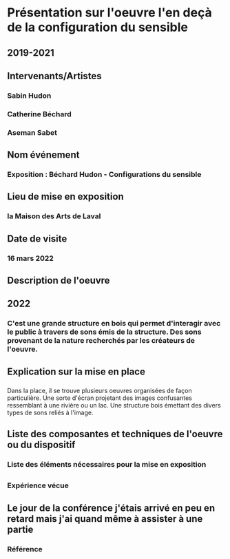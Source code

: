 # Présentation sur l'oeuvre l'en deçà de la configuration du sensible 
## 2019-2021

## Intervenants/Artistes
### Sabin Hudon
### Catherine Béchard 
### Aseman Sabet

## Nom événement
### Exposition : Béchard Hudon - Configurations du sensible

## Lieu de mise en exposition
### la Maison des Arts de Laval

## Date de visite
### 16 mars 2022

## Description de l'oeuvre
## 2022
### C'est une grande structure en bois qui permet d'interagir avec le public à travers de sons émis de la structure. Des sons provenant de la nature  recherchés par les créateurs de l'oeuvre.  

## Explication sur la mise en place
###
Dans la place, il se trouve plusieurs oeuvres organisées de façon particulière. Une sorte d'écran projetant des images confusantes ressemblant à une rivière ou un lac. Une structure bois émettant des divers types de sons reliés à l'image. 
## Liste des composantes et techniques de l'oeuvre ou du dispositif 
###

### Liste des éléments nécessaires pour la mise en exposition 
##

### Expérience vécue
## Le jour de la conférence j'étais arrivé en peu en retard mais j'ai quand même à assister à une partie

### Référence
